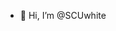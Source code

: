 - 👋 Hi, I’m @SCUwhite


<!---
SCUwhite/SCUwhite is a ✨ special ✨ repository because its `README.md` (this file) appears on your GitHub profile.
You can click the Preview link to take a look at your changes.
--->
